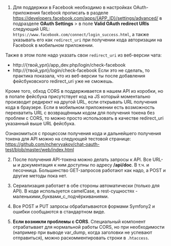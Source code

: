 1. Для поддержки в Facebook необходимо в настройках OAuth-приложения facebook прописать в разделе
https://developers.facebook.com/apps/{APP_ID}/settings/advanced/  в подразделе **OAuth Settings** > в поле **Valid OAuth redirect URIs** следующий URL:
`https://www.facebook.com/connect/login_success.html`, а также указывать его как `redirect_uri` при получении кода авторизации на Facebook в мобильном приложении.

Также в этом поле надо указать свои `redirect_uri` из веб-версии чата:
* http://{твой_урл}/app_dev.php/login/check-facebook
* http://{твой_урл}/login/check-facebook
Если это не сделать, то практика показала, что из веб-версии ты после добавления фейсбуковского redirect_uri уже не сможешь.

Кроме того, обход CORS в поддерживается в нашем API из коробки, но в попапе фейсбука присутствует код на JS который моментально производит редирект на другой URL, если открывать URL получения кода в браузере.
Если в мобильном приложении есть возможность перехватить URL с возвращённым кодом для получения токена без проблем с CORS, то можно просто использовать в качестве redirect_uri указанный выше URL фейсбука.

Ознакомиться с процессом получения кода и дальнейшего получения токена для API можно на следующей тестовой странице:
https://github.com/nchervyakov/chat-oauth-test/blob/master/web/index.html
 
2. После получения API-токена можно делать запросы к API. Все URL-ы и документация к ним доступны по адресу **/api/doc**. В т.ч. и песочница.
   Большинство GET-запросов работают как надо, а POST и другие методы пока нет.
   
3. Сериализация работает в обе стороны автоматически (только для API). В коде используется camelСase, в rest-сущностях - маленькими_буквами_с_подчёркиваниями.
  
4. Все POST и PUT запросы обрабатываются формами Symfony2 и ошибки сообщаются в стандартном виде.

5. **Если возникли проблемы с CORS**. Специальный компонент отрабатывает для нормальной работы CORS, но при необходимости (например при выводе var_dump, когда заголовки не успевают отправиться), можно раскомментировать строки в `.htaccess`.  
   
